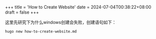 +++
title = 'How to Create Website'
date = 2024-07-04T00:38:22+08:00
draft = false
+++

这里先研究下为什么windows创建会失败，创建语句如下：

    hugo new how-to-create-website.md



